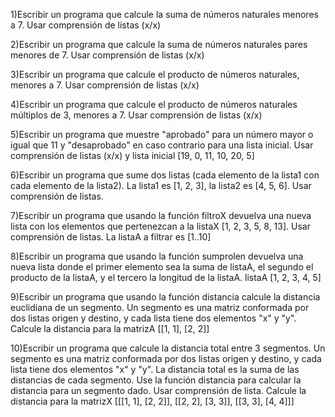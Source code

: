 1)Escribir un programa que calcule la suma de números naturales menores a 7. Usar comprensión de listas (x/x)

2)Escribir un programa que calcule la suma de números naturales pares menores de 7. Usar comprensión de listas (x/x)

3)Escribir un programa que calcule el producto de números naturales, menores a 7. Usar comprensión de listas (x/x)

4)Escribir un programa que calcule el producto de números naturales múltiplos de 3, menores a 7. Usar comprensión de listas (x/x)

5)Escribir un programa que muestre "aprobado" para un número mayor o igual que 11 y "desaprobado" en caso contrario para una lista inicial. Usar comprensión de listas (x/x) y lista inicial [19, 0, 11, 10, 20, 5]

6)Escribir un programa que sume dos listas (cada elemento de la lista1 con cada elemento de la lista2). La lista1 es [1, 2, 3], la lista2 es [4, 5, 6]. Usar comprensión de listas.

7)Escribir un programa que usando la función filtroX devuelva una nueva lista con los elementos que pertenezcan a la listaX [1, 2, 3, 5, 8, 13]. Usar comprensión de listas. La listaA a filtrar es [1..10]

8)Escribir un programa que usando la función sumprolen devuelva una nueva lista donde el primer elemento sea la suma de listaA, el segundo el producto de la listaA, y el tercero la longitud de la listaA. listaA [1, 2, 3, 4, 5]

9)Escribir un programa que usando la función distancia calcule la distancia euclidiana de un segmento. Un segmento es una matriz conformada por dos listas origen y destino, y cada lista tiene dos elementos "x" y "y". Calcule la distancia para la matrizA [[1, 1], [2, 2]]

10)Escribir un programa que calcule la distancia total entre 3 segmentos. Un segmento es una matriz conformada por dos listas origen y destino, y cada lista tiene dos elementos "x" y "y". La distancia total es la suma de las distancias de cada segmento. Use la función distancia para calcular la distancia para un segmento dado. Usar comprensión de lista. Calcule la distancia para la matrizX [[[1, 1], [2, 2]], [[2, 2], [3, 3]], [[3, 3], [4, 4]]]
